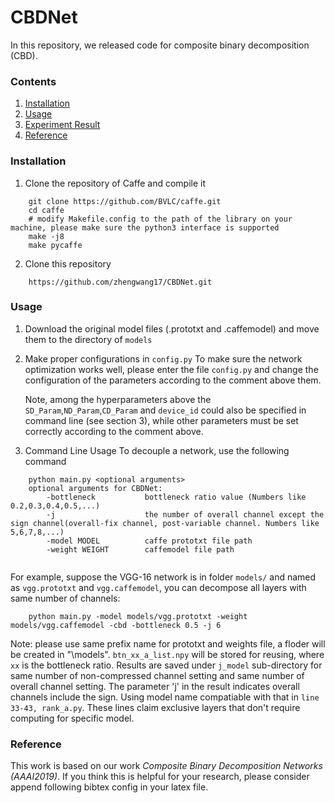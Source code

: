 # CBDNet
In this repository, we released code for composite binary decomposition (CBD).

### Contents
1. [Installation](#installation)
2. [Usage](#channel-pruning) 
3. [Experiment Result](#experiment-results) 
4. [Reference](#reference)

### Installation
1. Clone the repository of Caffe and compile it
```Shell
    git clone https://github.com/BVLC/caffe.git
    cd caffe
    # modify Makefile.config to the path of the library on your machine, please make sure the python3 interface is supported
    make -j8
    make pycaffe
```
2. Clone this repository 
```Shell
    https://github.com/zhengwang17/CBDNet.git
```
    
### Usage  
1. Download the original model files (.prototxt and .caffemodel) and move them to the directory of `models`

2. Make proper configurations in `config.py`
   To make sure the network optimization works well, please enter the file `config.py` and change the configuration of the parameters according to the comment above them.

   Note, among the hyperparameters above the `SD_Param`,`ND_Param`,`CD_Param` and `device_id` could also be specified in command line (see section 3), while other parameters must be set correctly according to the comment above.

3. Command Line Usage
To decouple a network, use the following command
```Shell
    python main.py <optional arguments>
    optional arguments for CBDNet:
        -bottleneck           bottleneck ratio value (Numbers like 0.2,0.3,0.4,0.5,...)
        -j                    the number of overall channel except the sign channel(overall-fix channel, post-variable channel. Numbers like 5,6,7,8,...)
        -model MODEL          caffe prototxt file path
        -weight WEIGHT        caffemodel file path


```

For example, suppose the VGG-16 network is in folder `models/` and named as `vgg.prototxt` and `vgg.caffemodel`, you can decompose all layers with same number of channels:
```Shell
    python main.py -model models/vgg.prototxt -weight models/vgg.caffemodel -cbd -bottleneck 0.5 -j 6
```

Note: please use same prefix name for prototxt and weights file, a floder will be created in "\models\". `btn_xx_a_list.npy` will be stored for reusing, where `xx` is the bottleneck ratio. Results are saved under `j_model` sub-directory for same number of non-compressed channel setting and same number of overall channel setting. The parameter 'j' in the result indicates overall channels include the sign.
Using model name compatiable with that in `line 33-43, rank_a.py`. These lines claim exclusive layers that don't require computing for specific model.

### Reference

This work is based on our work *Composite Binary Decomposition Networks (AAAI2019)*. If you think this is helpful for your research, please consider append following bibtex config in your latex file.

```Latex
```
